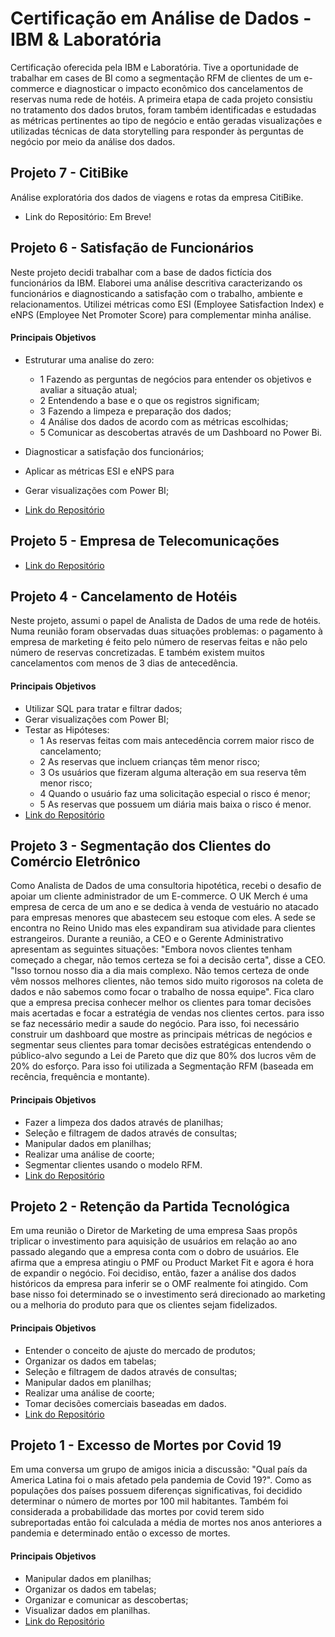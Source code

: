 
# Certificação em Análise de Dados - IBM & Laboratória 

Certificação oferecida pela IBM e Laboratória. Tive a oportunidade de trabalhar em cases de BI como a segmentação RFM de clientes de um e-commerce e diagnosticar o impacto econômico dos cancelamentos de reservas numa rede de hotéis. A primeira etapa de cada projeto consistiu  no tratamento dos dados brutos, foram também identificadas e estudadas as métricas pertinentes ao tipo de negócio e então geradas visualizações e utilizadas técnicas de data storytelling para responder às perguntas de negócio por meio da análise dos dados.


## Projeto 7 - CitiBike
Análise exploratória dos dados de viagens e rotas da empresa CitiBike.
 - Link do Repositório: Em Breve!

## Projeto 6 - Satisfação de Funcionários
Neste projeto decidi trabalhar com a base de dados fictícia dos funcionários da IBM. Elaborei uma análise descritiva caracterizando os funcionários e diagnosticando a satisfação com o trabalho, ambiente e relacionamentos. Utilizei métricas como ESI (Employee Satisfaction Index) e eNPS (Employee Net Promoter Score) para complementar minha análise.
#### Principais Objetivos
- Estruturar uma analise do zero:
  - 1 Fazendo as perguntas de negócios para entender os objetivos e avaliar a situação atual;
  - 2 Entendendo a base e o que os registros significam;
  - 3 Fazendo a limpeza e preparação dos dados;
  - 4 Análise dos dados de acordo com as métricas escolhidas;
  - 5 Comunicar as descobertas através de um Dashboard no Power Bi.
 - Diagnosticar a satisfação dos funcionários;
 - Aplicar as métricas ESI e eNPS para 

- Gerar visualizações com Power BI;

 - [Link do Repositório](https://github.com/Anacaloi/certificacao-ibm-laboratoria/tree/main/p6-rh)

## Projeto 5 - Empresa de Telecomunicações
 - [Link do Repositório](https://github.com/Anacaloi/certificacao-ibm-laboratoria/tree/main/p5-telecomunicacoes)

## Projeto 4 - Cancelamento de Hotéis
Neste projeto, assumi o papel de Analista de Dados de uma rede de hotéis. Numa reunião foram observadas duas situações problemas: o pagamento à empresa de marketing é feito pelo número de reservas feitas e não pelo número de reservas concretizadas. E também existem muitos cancelamentos com menos de 3 dias de antecedência. 
#### Principais Objetivos
- Utilizar SQL para tratar e filtrar dados;
- Gerar visualizações com Power BI;
- Testar as Hipóteses:
  - 1 As reservas feitas com mais antecedência correm maior risco de cancelamento;
  - 2 As reservas que incluem crianças têm menor risco;
  - 3 Os usuários que fizeram alguma alteração em sua reserva têm menor risco;
  - 4 Quando o usuário faz uma solicitação especial o risco é menor;
  - 5 As reservas que possuem um diária mais baixa o risco é menor.
 - [Link do Repositório](https://github.com/Anacaloi/certificacao-ibm-laboratoria/tree/main/p4-turismo)

## Projeto 3 - Segmentação dos Clientes do Comércio Eletrônico
Como Analista de Dados de uma consultoria hipotética, recebi o desafio de apoiar um cliente administrador de um E-commerce. O UK Merch é uma empresa de cerca de um ano e se dedica à venda de vestuário no atacado para empresas menores que abastecem seu estoque com eles. A sede se encontra no Reino Unido mas eles expandiram sua atividade para clientes estrangeiros. Durante a reunião, a CEO e o Gerente Administrativo apresentam as seguintes situações: "Embora novos clientes tenham começado a chegar, não temos certeza se foi a decisão certa", disse a CEO. "Isso tornou nosso dia a dia mais complexo. Não temos certeza de onde vêm nossos melhores clientes, não temos sido muito rigorosos na coleta de dados e não sabemos como focar o trabalho de nossa equipe".
Fica claro que a empresa precisa conhecer melhor os clientes para tomar decisões mais acertadas e focar a estratégia de vendas nos clientes certos. para isso se faz necessário medir a saude do negócio. Para isso, foi necessário construir um dashboard que mostre as principais métricas de negócios e segmentar seus clientes para tomar decisões estratégicas entendendo o público-alvo segundo a Lei de Pareto que diz que 80% dos lucros vêm de 20% do esforço. Para isso foi utilizada a Segmentação RFM (baseada em recência, frequência e montante).

#### Principais Objetivos
- Fazer a limpeza dos dados através de planilhas;
- Seleção e filtragem de dados através de consultas;
- Manipular dados em planilhas;
- Realizar uma análise de coorte;
- Segmentar clientes usando o modelo RFM.
 - [Link do Repositório](https://github.com/Anacaloi/certificacao-ibm-laboratoria/tree/main/p3-segmentacao)

## Projeto 2 - Retenção da Partida Tecnológica
Em uma reunião o Diretor de Marketing de uma empresa Saas propôs triplicar o investimento para aquisição de usuários em relação ao ano passado alegando que a empresa conta com o dobro de usuários. Ele afirma que a empresa atingiu o PMF ou Product Market Fit e agora é hora de expandir o negócio. Foi decidiso, então, fazer a análise dos dados históricos da empresa para inferir se o OMF realmente foi atingido. Com base nisso foi determinado se o investimento será direcionado ao marketing ou a melhoria do produto para que os clientes sejam fidelizados.

#### Principais Objetivos
- Entender o conceito de ajuste do mercado de produtos;
- Organizar os dados em tabelas;
- Seleção e filtragem de dados através de consultas;
- Manipular dados em planilhas;
- Realizar uma análise de coorte;
- Tomar decisões comerciais baseadas em dados.
- [Link do Repositório](https://github.com/Anacaloi/certificacao-ibm-laboratoria/tree/main/p2-retencao)

## Projeto 1 - Excesso de Mortes por Covid 19
Em uma conversa um grupo de amigos inicia a discussão: "Qual país da America Latina foi o mais afetado pela pandemia de Covid 19?". Como as populações dos países possuem diferenças significativas, foi decidido determinar o número de mortes por 100 mil habitantes. Também foi considerada a probabilidade das mortes por covid terem sido subreportadas então foi calculada a média de mortes nos anos anteriores a pandemia e determinado então o excesso de mortes. 
#### Principais Objetivos
- Manipular dados em planilhas;
- Organizar os dados em tabelas;
- Organizar e comunicar as descobertas;
- Visualizar dados em planilhas.
- [Link do Repositório](https://github.com/Anacaloi/certificacao-ibm-laboratoria/tree/main/p1-covid)



